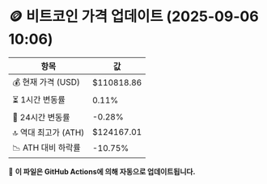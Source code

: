 # 🪙 비트코인 가격 업데이트 (2025-09-06 10:06)

| 항목                | 값 |
|--------------------|----------------|
| 💰 현재 가격 (USD) | $110818.86 |
| ⏳ 1시간 변동률    | 0.11% |
| 📆 24시간 변동률   | -0.28% |
| 🔝 역대 최고가 (ATH) | $124167.01 |
| 📉 ATH 대비 하락률 | -10.75% |

🔄 **이 파일은 GitHub Actions에 의해 자동으로 업데이트됩니다.**
